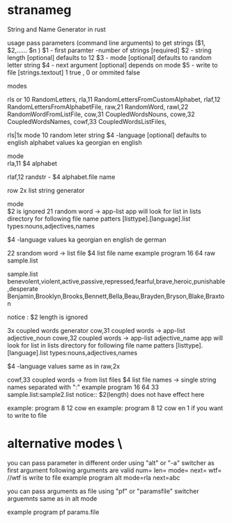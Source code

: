 # stranameg
String and Name Generator in rust 

usage
pass parameters (command line arguments) to get strings ($1, $2,...... $n ) 
$1 - first paramter -number of strings [required] 
$2 - string length [optional] defaults to 12 
$3 - mode [optional] defaults to random letter string 
$4 - next argument [optional] depends on mode 
$5 - write to file [strings.textout]  1 true , 0 or ommited false

modes

rls or 10  RandomLetters,
rla,11  RandomLettersFromCustomAlphabet,
rlaf,12  RandomLettersFromAlphabetFile,
raw,21  RandomWord,
rawl,22  RandomWordFromListFile,
cow,31  CoupledWordsNouns,
cowe,32  CoupledWordsNames,
cowf,33  CoupledWordsListFiles,


rls|1x 
mode 
10 random leter string 
$4 -language [optional] defaults to english alphabet 
values 
ka georgian 
en english 

mode \
rla,11 $4 alphabet 

rlaf,12 randstr - $4 alphabet.file name 

row 2x list string generator 

mode \
$2 is ignored
21 random word  -> app-list 
app will look for list in lists directory for following file name patters 
[listtype].[language].list 
types:nouns,adjectives,names 

$4 -language 
values 
ka georgian 
en english 
de german 

22 srandom word  -> list file 
$4 list file name 
example program 16 64 raw sample.list 

sample.list 
benevolent,violent,active,passive,repressed,fearful,brave,heroic,punishable,desperate 
Benjamin,Brooklyn,Brooks,Bennett,Bella,Beau,Brayden,Bryson,Blake,Braxton 

notice : $2 length is ignored

3x coupled words generator 
cow,31 coupled words -> app-list adjective_noun 
cowe,32 coupled words -> app-list adjective_name 
app will look for list in lists directory for following file name patters 
[listtype].[language].list 
types:nouns,adjectives,names 

$4 -language values same as in raw,2x

cowf,33 coupled words -> from list files 
$4 list file names  -> single string names separated with ":" 
example program 16 64 33 sample.list:sample2.list 
notice:: $2(length) does not have effect here 

example: program 8 12 cow en 
example: program 8 12 cow en 1 if you want to write to file 


# alternative modes \
you can pass parameter in different order using "alt" or "-a" switcher as first argument 
following arguments are valid 
num= 
len= 
mode=
next=
wtf= 
//wtf is write to file 
example 
program alt mode=rla next=abc 

you can pass arguments as file using "pf" or "paramsfile" switcher 
arguemnts same as in alt mode 

example 
program pf params.file 